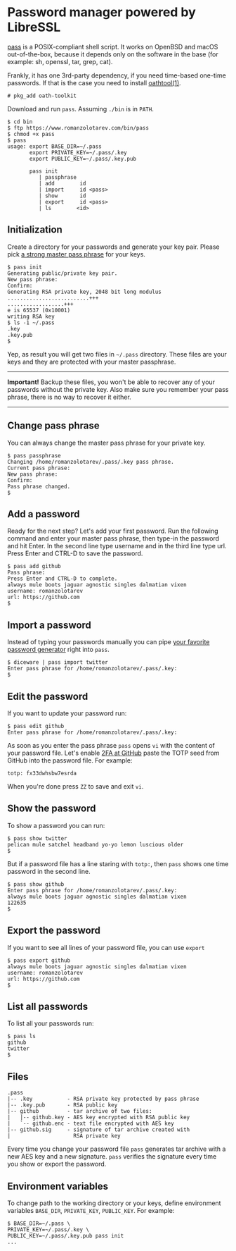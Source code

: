 # Password manager powered by LibreSSL


[pass](/bin/pass) is a POSIX-compliant shell script. It works on OpenBSD
and macOS out-of-the-box, because it depends only on the software in the
base (for example: sh, openssl, tar, grep, cat).

Frankly, it has one 3rd-party dependency, if you need time-based one-time
passwords. If that is the case you need to install
[oathtool(1)](http://www.nongnu.org/oath-toolkit/oathtool.1.html).

    # pkg_add oath-toolkit

Download and run `pass`. Assuming `./bin` is in `PATH`.

    $ cd bin
    $ ftp https://www.romanzolotarev.com/bin/pass
    $ chmod +x pass
    $ pass
    usage: export BASE_DIR=~/.pass
           export PRIVATE_KEY=~/.pass/.key
           export PUBLIC_KEY=~/.pass/.key.pub

           pass init
              | passphrase
              | add        id
              | import     id <pass>
              | show       id
              | export     id <pass>
              | ls        <id>

## Initialization

Create a directory for your passwords and generate your key pair.
Please pick [a strong master pass phrase](/diceware.html) for your keys.

    $ pass init
    Generating public/private key pair.
    New pass phrase:
    Confirm:
    Generating RSA private key, 2048 bit long modulus
    ..........................+++
    ..................+++
    e is 65537 (0x10001)
    writing RSA key
    $ ls -1 ~/.pass
    .key
    .key.pub
    $

Yep, as result you will get two files in `~/.pass` directory. These files are
your keys and they are protected with your master passphrase.

---

**Important!** Backup these files, you won't be able to recover any of
your passwords without the private key. Also make sure you remember your
pass phrase, there is no way to recover it either.

---

## Change pass phrase

You can always change the master pass phrase for your private key.

    $ pass passphrase
    Changing /home/romanzolotarev/.pass/.key pass phrase.
    Current pass phrase:
    New pass phrase:
    Confirm:
    Pass phrase changed.
    $

## Add a password

Ready for the next step? Let's add your first password. Run the following
command and enter your master pass phrase, then type-in the password and
hit Enter. In the second line type username and in the third line type
url. Press Enter and CTRL-D to save the password.

    $ pass add github
    Pass phrase:
    Press Enter and CTRL-D to complete.
    always mule boots jaguar agnostic singles dalmatian vixen
    username: romanzolotarev
    url: https://github.com
    $

## Import a password

Instead of typing your passwords manually you can pipe [your favorite password
generator](/diceware.html) right into `pass`.

    $ diceware | pass import twitter
    Enter pass phrase for /home/romanzolotarev/.pass/.key:
    $

## Edit the password

If you want to update your password run:

    $ pass edit github
    Enter pass phrase for /home/romanzolotarev/.pass/.key:

As soon as you enter the pass phrase `pass` opens `vi` with the content of
your password file. Let's enable [2FA at
GitHub](https://help.github.com/articles/providing-your-2fa-authentication-code/)
paste the TOTP seed from GitHub into the password file. For example:

    totp: fx33dwhsbw7esrda

When you're done press `ZZ` to save and exit `vi`.

## Show the password

To show a password you can run:

    $ pass show twitter
    pelican mule satchel headband yo-yo lemon luscious older
    $

But if a password file has a line staring with `totp:`, then `pass` shows
one time password in the second line.

    $ pass show github
    Enter pass phrase for /home/romanzolotarev/.pass/.key:
    always mule boots jaguar agnostic singles dalmatian vixen
    122635
    $

## Export the password

If you want to see all lines of your password file, you can use `export`

    $ pass export github
    always mule boots jaguar agnostic singles dalmatian vixen
    username: romanzolotarev
    url: https://github.com
    $

## List all passwords

To list all your passwords run:

    $ pass ls
    github
    twitter
    $

## Files

    .pass
    |-- .key           - RSA private key protected by pass phrase
    |-- .key.pub       - RSA public key
    |-- github         - tar archive of two files:
    |   |-- github.key - AES key encrypted with RSA public key
    |   `-- github.enc - text file encrypted with AES key
    |-- github.sig     - signature of tar archive created with
    |                    RSA private key

Every time you change your password file `pass` generates tar archive with
a new AES key and a new signature. `pass` verifies the signature every
time you show or export the password.

## Environment variables

To change path to the working directory or your keys, define
environment variables `BASE_DIR`, `PRIVATE_KEY`, `PUBLIC_KEY`. For example:

    $ BASE_DIR=~/.pass \
    PRIVATE_KEY=~/.pass/.key \
    PUBLIC_KEY=~/.pass/.key.pub pass init
    ...
